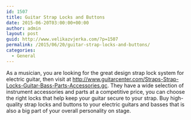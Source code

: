 ```yaml
---
id: 1507
title: Guitar Strap Locks and Buttons
date: 2015-06-20T03:00:00+00:00
author: admin
layout: post
guid: http://www.velikazvjerka.com/?p=1507
permalink: /2015/06/20/guitar-strap-locks-and-buttons/
categories:
  - General
---
```

As a musician, you are looking for the great design strap lock system for electric guitar, then visit at <http://www.guitarcenter.com/Straps-Strap-Locks-Guitar-Bass-Parts-Accessories.gc>. They have a wide selection of instrument accessories and parts at a competitive price, you can choose the right locks that help keep your guitar secure to your strap. Buy high-quality strap locks and buttons to your electric guitars and basses that is also a big part of your overall personality on stage.